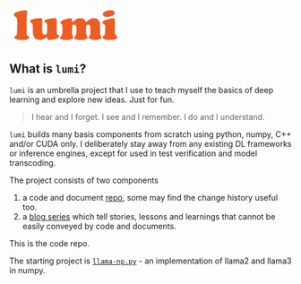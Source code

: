 <img src="assets/lumi-logo.png" width="200" />

## What is `lumi`?

`lumi` is an umbrella project that I use to teach myself the basics of deep learning and explore new ideas. Just for fun. 

> I hear and I forget. I see and I remember. I do and I understand.

`lumi` builds many basis components from scratch using python, numpy, C++ and/or CUDA only. I deliberately stay away from any existing DL frameworks or inference engines, except for used in test verification and model transcoding. 

The project consists of two components 
1. a code and document [repo](https://github.com/yuanlin2004/lumi), some may find the change history useful too.
2. a [blog series](https://yuanlin2004.github.io/lumi-blog) which tell stories, lessons and learnings that cannot be easily conveyed by code and documents. 

This is the code repo. 

The starting project is [`llama-np.py`](https://github.com/yuanlin2004/lumi/tree/main/llama-np) - an implementation of llama2 and llama3 in numpy.
